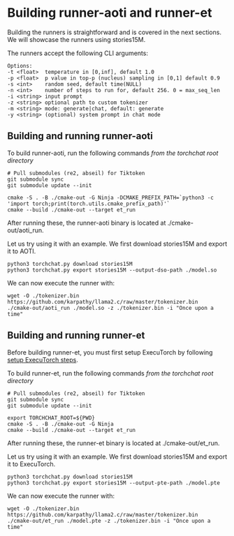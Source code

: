 # Building runner-aoti and runner-et
Building the runners is straightforward and is covered in the next sections.  We will showcase the runners using stories15M.

The runners accept the following CLI arguments:

```
Options:
-t <float>  temperature in [0,inf], default 1.0
-p <float>  p value in top-p (nucleus) sampling in [0,1] default 0.9
-s <int>    random seed, default time(NULL)
-n <int>    number of steps to run for, default 256. 0 = max_seq_len
-i <string> input prompt
-z <string> optional path to custom tokenizer
-m <string> mode: generate|chat, default: generate
-y <string> (optional) system prompt in chat mode
```

## Building and running runner-aoti
To build runner-aoti, run the following commands *from the torchchat root directory*

```
# Pull submodules (re2, abseil) for Tiktoken
git submodule sync
git submodule update --init

cmake -S . -B ./cmake-out -G Ninja -DCMAKE_PREFIX_PATH=`python3 -c 'import torch;print(torch.utils.cmake_prefix_path)'`
cmake --build ./cmake-out --target et_run
```

After running these, the runner-aoti binary is located at ./cmake-out/aoti_run.

Let us try using it with an example.
We first download stories15M and export it to AOTI.

```
python3 torchchat.py download stories15M
python3 torchchat.py export stories15M --output-dso-path ./model.so
```

We can now execute the runner with:

```
wget -O ./tokenizer.bin https://github.com/karpathy/llama2.c/raw/master/tokenizer.bin
./cmake-out/aoti_run ./model.so -z ./tokenizer.bin -i "Once upon a time"
```

## Building and running runner-et
Before building runner-et, you must first setup ExecuTorch by following [setup ExecuTorch steps](executorch_setup.md).


To build runner-et, run the following commands *from the torchchat root directory*

```
# Pull submodules (re2, abseil) for Tiktoken
git submodule sync
git submodule update --init

export TORCHCHAT_ROOT=${PWD}
cmake -S . -B ./cmake-out -G Ninja
cmake --build ./cmake-out --target et_run
```

After running these, the runner-et binary is located at ./cmake-out/et_run.

Let us try using it with an example.
We first download stories15M and export it to ExecuTorch.

```
python3 torchchat.py download stories15M
python3 torchchat.py export stories15M --output-pte-path ./model.pte
```

We can now execute the runner with:

```
wget -O ./tokenizer.bin https://github.com/karpathy/llama2.c/raw/master/tokenizer.bin
./cmake-out/et_run ./model.pte -z ./tokenizer.bin -i "Once upon a time"
```
